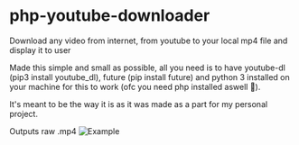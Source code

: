 # php-youtube-downloader
Download any video from internet, from youtube to your local mp4 file and display it to user

Made this simple and small as possible, all you need is to have youtube-dl (pip3 install youtube_dl), future (pip install future) and python 3 installed on your machine for this to work (ofc you need php installed aswell 🤣).

It's meant to be the way it is as it was made as a part for my personal project.

Outputs raw .mp4
![Example](https://i.imgur.com/8Ri40UB.png)
